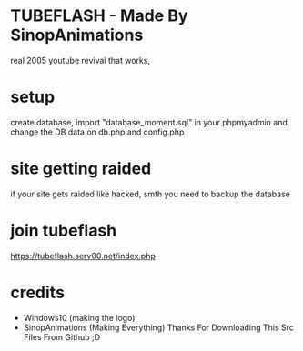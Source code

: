 # TUBEFLASH - Made By SinopAnimations
real 2005 youtube revival that works,

# setup
create database, import "database_moment.sql" in your phpmyadmin and change the DB data on db.php and config.php

# site getting raided
if your site gets raided like hacked, smth you need to backup the database

# join tubeflash
https://tubeflash.serv00.net/index.php

# credits
* Windows10 (making the logo)
* SinopAnimations (Making Everything)
Thanks For Downloading This Src Files From Github ;D
